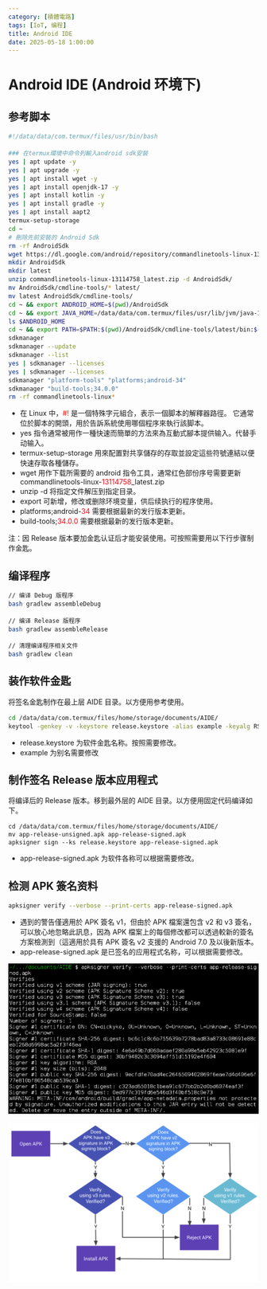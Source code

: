 ```yaml
---
category: [積體電路]
tags: [IoT, 编程]
title: Android IDE
date: 2025-05-18 1:00:00
---
```


<style>
  table {
    width: 100%
    }
  td {
    vertical-align: center;
    text-align: center;
  }
  table.inputT{
    margin: 10px;
    width: auto;
    margin-left: auto;
    margin-right: auto;
    border: none;
  }
  input{
    text-align: center;
    padding: 0px 10px;
  }
  iframe{
    width: 100%;
    display: block;
    border-style:none;
  }
</style>

# Android IDE (Android 环境下)

## 参考脚本

```sh
#!/data/data/com.termux/files/usr/bin/bash

### 在termux環境中命令列輸入android sdk安裝
yes | apt update -y
yes | apt upgrade -y
yes | apt install wget -y
yes | apt install openjdk-17 -y
yes | apt install kotlin -y
yes | apt install gradle -y
yes | apt install aapt2
termux-setup-storage
cd ~
# 刪除先前安裝的 Android Sdk
rm -rf AndroidSdk
wget https://dl.google.com/android/repository/commandlinetools-linux-13114758_latest.zip
mkdir AndroidSdk
mkdir latest
unzip commandlinetools-linux-13114758_latest.zip -d AndroidSdk/
mv AndroidSdk/cmdline-tools/* latest/
mv latest AndroidSdk/cmdline-tools/
cd ~ && export ANDROID_HOME=$(pwd)/AndroidSdk
cd ~ && export JAVA_HOME=/data/data/com.termux/files/usr/lib/jvm/java-17-openjdk
ls $ANDROID_HOME
cd ~ && export PATH=$PATH:$(pwd)/AndroidSdk/cmdline-tools/latest/bin:$(pwd)/AndroidSdk/platform-tools
sdkmanager
sdkmanager --update
sdkmanager --list
yes | sdkmanager --licenses
yes | sdkmanager --licenses
sdkmanager "platform-tools" "platforms;android-34"
sdkmanager "build-tools;34.0.0"
rm -rf commandlinetools-linux*
```

 - 在 Linux 中，<font color="#FF1000">#!</font> 是一個特殊字元組合，表示一個脚本的解釋器路徑。 它通常位於脚本的開頭，用於告訴系統使用哪個程序來執行該脚本。
 - yes 指令通常被用作一種快速而簡單的方法來為互動式腳本提供输入。代替手动输入。
 - termux-setup-storage 用來配置對共享儲存的存取並設定這些符號連結以便快速存取各種儲存。
 - wget 用作下载所需要的 android 指令工具，通常红色部份序号需要更新 commandlinetools-linux-<font color="#FF0010">13114758</font>_latest.zip
 - unzip -d 将指定文件解压到指定目录。
 - export 可新增，修改或删除环境变量，供后续执行的程序使用。
 - platforms;android-<font color="#FF0010">34</font> 需要根据最新的发行版本更新。
 - build-tools;<font color="#FF0010">34.0.0</font> 需要根据最新的发行版本更新。


注：因 Release 版本要加金匙认证后才能安装使用。可按照需要用以下行步骤制作金匙。

## 编译程序

```sh
// 编译 Debug 版程序
bash gradlew assembleDebug

// 编译 Release 版程序
bash gradlew assembleRelease

// 清理编译程序相关文件
bash gradlew clean
```

## 装作软件金匙

将签名金匙制作在最上层 AIDE 目录。以方便用参考使用。

```sh
cd /data/data/com.termux/files/home/storage/documents/AIDE/
keytool -genkey -v -keystore release.keystore -alias example -keyalg RSA -keysize 2048 -validity 10000
```
 - release.keystore 为软件金匙名称。按照需要修改。
 - example 为别名需要修改

## 制作签名 Release 版本应用程式

将编译后的 Release 版本。移到最外层的 AIDE 目录。以方便用固定代码编译如下。

```
cd /data/data/com.termux/files/home/storage/documents/AIDE/
mv app-release-unsigned.apk app-release-signed.apk
apksigner sign --ks release.keystore app-release-signed.apk
```

 - app-release-signed.apk 为软件各称可以根据需要修改。

## 检测 APK 簽名资料

```sh
apksigner verify --verbose --print-certs app-release-signed.apk
```

 - 遇到的警告僅適用於 APK 簽名 v1，但由於 APK 檔案還包含 v2 和 v3 簽名，可以放心地忽略此訊息，因為 APK 檔案上的每個修改都可以透過較新的簽名方案檢測到（這適用於具有 APK 簽名 v2 支援的 Android 7.0 及以後新版本。
 - app-release-signed.apk 是已签名的应用程式名称，可以根据需要修改。

![Alt X](../assets/img/android/android-vp.png)

![Alt X](../assets/img/android/apk-vp.png)